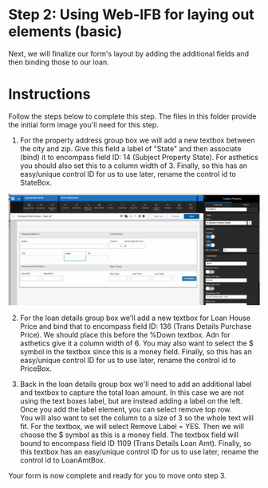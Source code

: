 # Step 2: Using Web-IFB for laying out elements (basic)
Next, we will finalize our form's layout by adding the additional fields and then binding those to our loan.  

# Instructions
Follow the steps below to complete this step. The files in this folder provide the initial form image you'll need for this step.

1. For the property address group box we will add a new textbox between the city and zip.  Give this field a label of "State" and then associate (bind) it to encompass field ID: 14 (Subject Property State).  For asthetics you should also set this to a column width of 3.  Finally, so this has an easy/unique control ID for us to use later, rename the control id to StateBox. 

![Alt text](./step2.1.png?raw=true)

2. For the loan details group box we'll add a new textbox for Loan House Price and bind that to encompass field ID:  136 (Trans Details Purchase Price).  We should place this before the %Down textbox. Adn for asthetics give it a column width of 6.  You may also want to select the $ symbol in the textbox since this is a money field.  Finally, so this has an easy/unique control ID for us to use later, rename the control id to PriceBox. 

3. Back in the loan details group box we'll need to add an additional label and textbox to capture the total loan amount.  In this case we are not using the text boxes label, but are instead adding a label on the left.  
	Once you add the label element, you can select remove top row.  
	You will also want to set the column to a size of 3 so the whole text will fit.
	For the textbox, we will select Remove Label = YES.  Then we will choose the $ symbol as this is a money field.  The textbox field will bound to encompass field ID 1109 (Trans Details Loan Amt). 
	Finally, so this textbox has an easy/unique control ID for us to use later, rename the control id to LoanAmtBox. 

Your form is now complete and ready for you to move onto step 3.
